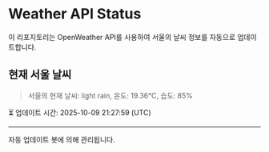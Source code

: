 
# Weather API Status

이 리포지토리는 OpenWeather API를 사용하여 서울의 날씨 정보를 자동으로 업데이트합니다.

## 현재 서울 날씨
> 서울의 현재 날씨: light rain, 온도: 19.36°C, 습도: 85%

⏳ 업데이트 시간: 2025-10-09 21:27:59 (UTC)

---
자동 업데이트 봇에 의해 관리됩니다.
